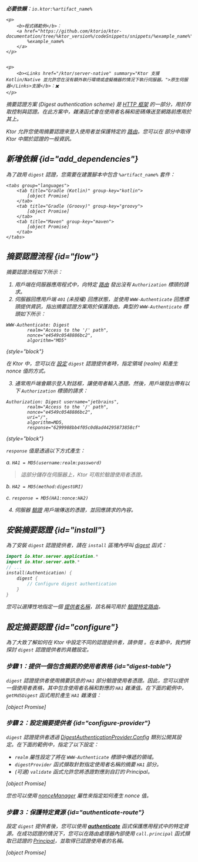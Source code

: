 [//]: # (title: Ktor 伺服器中的摘要認證)

<show-structure for="chapter" depth="2"/>

<var name="artifact_name" value="ktor-server-auth"/>

<tldr>
<p>
<b>必要依賴</b>：<code>io.ktor:%artifact_name%</code>
</p>
<var name="example_name" value="auth-digest"/>

    <p>
        <b>程式碼範例</b>：
        <a href="https://github.com/ktorio/ktor-documentation/tree/%ktor_version%/codeSnippets/snippets/%example_name%">
            %example_name%
        </a>
    </p>
    

    <p>
        <b><Links href="/ktor/server-native" summary="Ktor 支援 Kotlin/Native 並允許您在沒有額外執行環境或虛擬機器的情況下執行伺服器。">原生伺服器</Links>支援</b>：✖️
    </p>
    
</tldr>

摘要認證方案 (Digest authentication scheme) 是 [HTTP 框架](https://developer.mozilla.org/en-US/docs/Web/HTTP/Authentication) 的一部分，用於存取控制與認證。在此方案中，雜湊函式會在使用者名稱和密碼傳送至網路前應用於其上。

Ktor 允許您使用摘要認證來登入使用者並保護特定的 [路由](server-routing.md)。您可以在 [](server-auth.md) 部分中取得 Ktor 中關於認證的一般資訊。

## 新增依賴 {id="add_dependencies"}
為了啟用 `digest` 認證，您需要在建置腳本中包含 `%artifact_name%` 套件：

    <tabs group="languages">
        <tab title="Gradle (Kotlin)" group-key="kotlin">
            [object Promise]
        </tab>
        <tab title="Gradle (Groovy)" group-key="groovy">
            [object Promise]
        </tab>
        <tab title="Maven" group-key="maven">
            [object Promise]
        </tab>
    </tabs>
    

## 摘要認證流程 {id="flow"}

摘要認證流程如下所示：

1.  用戶端在伺服器應用程式中，向特定 [路由](server-routing.md) 發出沒有 `Authorization` 標頭的請求。
2.  伺服器回應用戶端 `401` (未授權) 回應狀態，並使用 `WWW-Authenticate` 回應標頭提供資訊，指出摘要認證方案用於保護路由。典型的 `WWW-Authenticate` 標頭如下所示：

   ```
   WWW-Authenticate: Digest
           realm="Access to the '/' path",
           nonce="e4549c0548886bc2",
           algorithm="MD5"
   ```
   {style="block"}

   在 Ktor 中，您可以在 [設定](#configure-provider) `digest` 認證提供者時，指定領域 (realm) 和產生 nonce 值的方式。

3.  通常用戶端會顯示登入對話框，讓使用者輸入憑證。然後，用戶端發出帶有以下 `Authorization` 標頭的請求：

   ```
   Authorization: Digest username="jetbrains",
           realm="Access to the '/' path",
           nonce="e4549c0548886bc2",
           uri="/",
           algorithm=MD5,
           response="6299988bb4f05c0d8ad44295873858cf"
   ```
   {style="block"}

   `response` 值是透過以下方式產生：
   
   a. `HA1 = MD5(username:realm:password)`
   > 這部分儲存在伺服器上，Ktor 可用於驗證使用者憑證。
   
   b. `HA2 = MD5(method:digestURI)`
   
   c. `response = MD5(HA1:nonce:HA2)`

4.  伺服器 [驗證](#configure-provider) 用戶端傳送的憑證，並回應請求的內容。

## 安裝摘要認證 {id="install"}
為了安裝 `digest` 認證提供者，請在 `install` 區塊內呼叫 [digest](https://api.ktor.io/ktor-server/ktor-server-plugins/ktor-server-auth/io.ktor.server.auth/digest.html) 函式：

```kotlin
import io.ktor.server.application.*
import io.ktor.server.auth.*
// ...
install(Authentication) {
    digest {
        // Configure digest authentication
    }
}
```
您可以選擇性地指定一個 [提供者名稱](server-auth.md#provider-name)，該名稱可用於 [驗證特定路由](#authenticate-route)。

## 設定摘要認證 {id="configure"}

為了大致了解如何在 Ktor 中設定不同的認證提供者，請參閱 [](server-auth.md#configure)。在本節中，我們將探討 `digest` 認證提供者的具體設定。

### 步驟 1：提供一個包含摘要的使用者表格 {id="digest-table"}

`digest` 認證提供者使用摘要訊息的 `HA1` 部分驗證使用者憑證。因此，您可以提供一個使用者表格，其中包含使用者名稱和對應的 `HA1` 雜湊值。在下面的範例中，`getMd5Digest` 函式用於產生 `HA1` 雜湊值：

[object Promise]

### 步驟 2：設定摘要提供者 {id="configure-provider"}

`digest` 認證提供者透過 [DigestAuthenticationProvider.Config](https://api.ktor.io/ktor-server/ktor-server-plugins/ktor-server-auth/io.ktor.server.auth/-digest-authentication-provider/-config/index.html) 類別公開其設定。在下面的範例中，指定了以下設定：
*   `realm` 屬性設定了將在 `WWW-Authenticate` 標頭中傳遞的領域。
*   `digestProvider` 函式擷取針對指定使用者名稱的摘要 `HA1` 部分。
*   (可選) `validate` 函式允許您將憑證對應到自訂的 Principal。

[object Promise]

您也可以使用 [nonceManager](https://api.ktor.io/ktor-server/ktor-server-plugins/ktor-server-auth/io.ktor.server.auth/-digest-authentication-provider/-config/nonce-manager.html) 屬性來指定如何產生 nonce 值。

### 步驟 3：保護特定資源 {id="authenticate-route"}

設定 `digest` 提供者後，您可以使用 **[authenticate](server-auth.md#authenticate-route)** 函式保護應用程式中的特定資源。在成功認證的情況下，您可以在路由處理器內部使用 `call.principal` 函式擷取已認證的 [Principal](https://api.ktor.io/ktor-server/ktor-server-plugins/ktor-server-auth/io.ktor.server.auth/-principal/index.html)，並取得已認證使用者的名稱。

[object Promise]